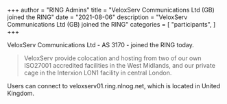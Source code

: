 +++
author = "RING Admins"
title = "VeloxServ Communications Ltd (GB) joined the RING"
date = "2021-08-06"
description = "VeloxServ Communications Ltd (GB) joined the RING"
categories = [
    "participants",
]
+++

VeloxServ Communications Ltd - AS 3170 - joined the RING today.

> VeloxServ provide colocation and hosting from two of our own ISO27001 accredited facilities in the West Midlands, and our private cage in the Interxion LON1 facility in central London.

Users can connect to veloxserv01.ring.nlnog.net, which is located in United Kingdom.
